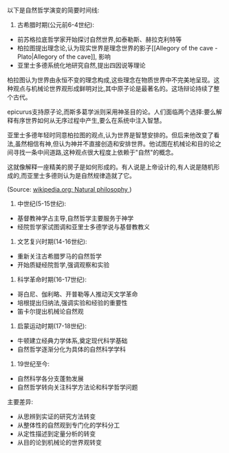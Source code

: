 以下是自然哲学演变的简要时间线:

1. 古希腊时期(公元前6-4世纪):

- 前苏格拉底哲学家开始探讨自然世界,如泰勒斯、赫拉克利特等
- 柏拉图提出理念论,认为现实世界是理念世界的影子[[Allegory of the cave - Plato|Allegory of the cave]], 影响
- 亚里士多德系统化地研究自然,提出四因说等理论

柏拉图认为世界由永恒不变的理念构成,这些理念在物质世界中不完美地呈现。这种观点与机械论世界观形成鲜明对比,其中原子论是最著名的。这场辩论持续了整个古代。

epicurus支持原子论,而斯多葛学派则采用神圣目的论。人们面临两个选择:要么解释有序世界如何从无序过程中产生,要么在系统中注入智慧。

亚里士多德年轻时同意柏拉图的观点,认为世界是智慧安排的。但后来他改变了看法,虽然相信有神,但认为神并不直接创造和安排世界。他试图在机械论和目的论之间寻找一条中间道路,这种观点很大程度上依赖于"自然"的概念。

这就像解释一座精美的房子是如何形成的。有人说是上帝设计的,有人说是随机形成的,而亚里士多德则认为是自然规律造就了它。

(Source:  [wikipedia.org: Natural philosophy ](https://en.wikipedia.org/wiki/Natural_philosophy))

1. 中世纪(5-15世纪):

- 基督教神学占主导,自然哲学主要服务于神学
- 经院哲学家试图调和亚里士多德学说与基督教教义

1. 文艺复兴时期(14-16世纪):

- 重新关注古希腊罗马的自然哲学
- 开始质疑经院哲学,强调观察和实验

1. 科学革命时期(16-17世纪):

- 哥白尼、伽利略、开普勒等人推动天文学革命
- 培根提出归纳法,强调实验和经验的重要性
- 笛卡尔提出机械论自然观

1. 启蒙运动时期(17-18世纪):

- 牛顿建立经典力学体系,奠定现代科学基础
- 自然哲学逐渐分化为具体的自然科学学科

1. 19世纪至今:

- 自然科学各分支蓬勃发展
- 自然哲学转向关注科学方法论和科学哲学问题

主要差异:

- 从思辨到实证的研究方法转变
- 从整体性的自然观到专门化的学科分工
- 从定性描述到定量分析的转变
- 从目的论到机械论的世界观转变